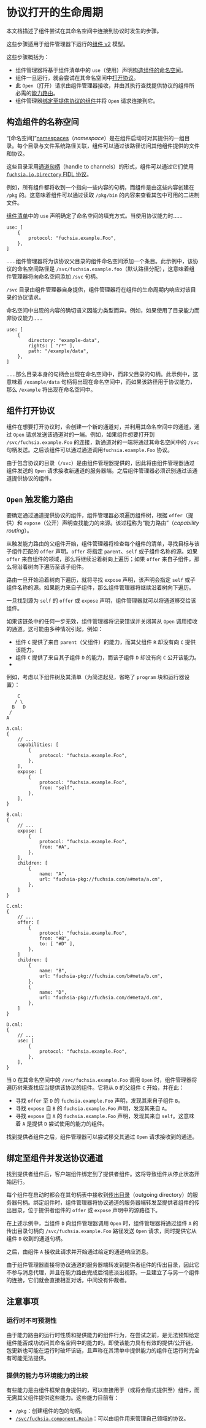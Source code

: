 <!--
# Life of a protocol open
 -->
# 协议打开的生命周期

<!--
This document describes the steps that occur when a component attempts to
connect to a protocol in its namespace.
 -->
本文档描述了组件尝试在其命名空间中连接到协议时发生的步骤。

<!--
These steps apply to the [Components v2][glossary.components-v2] model as run
under component manager.
 -->
这些步骤适用于组件管理器下运行的[组件 v2][glossary.components-v2] 模型。

<!--
At a high level these steps are:
 -->
这些步骤概括为：

<!--
-   Component manager will [construct a component's namespace][ns-construction]
    based on the `use` declarations in its manifest.
-   Once running, a component will attempt to [open a protocol][protocol-open]
    in its namespace.
-   This `Open` request is received by component manager, which performs the
    [capability routing][cap-routing] necessary to find the component providing
    the protocol.
-   Component manager [binds to the component providing the protocol][binding]
    and connects the `Open` request to it
 -->
-   组件管理器将基于组件清单中的 `use`（使用）声明[构造组件的命名空间][ns-construction]。
-   组件一旦运行，就会尝试在其命名空间中[打开协议][protocol-open]。
-   此 `Open`（打开）请求由组件管理器接收，并由其执行查找提供协议的组件所必需的[能力路由][cap-routing]。
-   组件管理器[绑定至提供协议的组件][binding]并将 `Open` 请求连接到它。
<!--
## Constructing a component's namespace
 -->
## 构造组件的名称空间

<!--
A [_namespace_][namespaces] is a set of directories that are offered to a
component when it is started. Each directory is associated with a file system
path through which the component may access files and protocols offered by other
components.
 -->
“[命名空间]”[namespaces]（_namespace_）是在组件启动时对其提供的一组目录。每个目录与文件系统路径关联，组件可以通过该路径访问其他组件提供的文件和协议。

<!--
These directories take the form of [handles][handle] to [channels][channel],
over which the component can use
[the `fuchsia.io.Directory` FIDL protocol][fuchsia.io].
 -->
这些目录采用[通道][channel][句柄][handle]（handle to channels）的形式，组件可以通过它们使用 [`fuchsia.io.Directory` FIDL 协议][fuchsia.io]。

<!--
For example, all components will receive a handle to the contents of the package
from which they were created at `/pkg`. This means that a component can see what
binaries are available in their package by reading the contents of `/pkg/bin`.
 -->
例如，所有组件都将收到一个指向一些内容的句柄，而组件是由这些内容创建在 `/pkg` 的。这意味着组件可以通过读取 `/pkg/bin` 的内容来查看其包中可用的二进制文件。

<!--
The `use` declarations in [the component's manifest][component-manifests]
determine how the namespace is populated. When a protocol capability is used...
 -->
[组件清单][component-manifests]中的 `use` 声明确定了命名空间的填充方式。当使用协议能力时……

```json5
use: [
    {
        protocol: "fuchsia.example.Foo",
    },
]
```

<!--
...component manager will add an entry to the component's namespace for the
parent directory of the protocol. In this example, the namespace path of the
protocol is `/svc/fuchsia.example.Foo` (the default path assignment), which
means that component manager will add a handle for `/svc` to the namespace.
 -->
……组件管理器将为该协议父目录的组件命名空间添加一个条目。此示例中，该协议的命名空间路径是 `/svc/fuchsia.example.foo`（默认路径分配），这意味着组件管理器将向命名空间添加 `/svc` 句柄。

<!--
The `/svc` directory is provided by component manager itself, and component
manager will respond to requests for protocols to this directory for the
lifetime of the component.
 -->
`/svc` 目录由组件管理器自身提供，组件管理器将在组件的生命周期内响应对该目录的协议请求。

<!--
The exact semantics of what appears in the namespace varies based on capability
type. For example if a directory capability is used instead of the protocol
capability...
 -->
命名空间中出现的内容的确切语义因能力类型而异。例如，如果使用了目录能力而非协议能力……

```json5
use: [
    {
        directory: "example-data",
        rights: [ "r*" ],
        path: "/example/data",
    },
]
```

<!--
...a handle for the directory itself appears in the namespace instead of a
handle for the parent directory. In this example, this means that a handle for
`/example/data` will appear in the namespace, whereas if this path was used for
a protocol capability `/example` would appear in the namespace.
 -->
……那么目录本身的句柄会出现在命名空间中，而非父目录的句柄。此示例中，这意味着 `/example/data` 句柄将出现在命名空间中，而如果该路径用于协议能力，那么 `/example` 将出现在命名空间中。

<!--
## A component opens a protocol
 -->
## 组件打开协议

<!--
When a component wants to open a protocol it creates a new channel pair, and
sends one end of this pair via an `Open` request over a channel in its
namespace. For example, if the component wanted to open a connection to
`/svc/fuchsia.example.Foo`, one end of the new channel pair would be sent over
the `/svc` handle in its namespace. The component may then call the
`fuchsia.example.Foo` protocol over the channel.
 -->
组件在想要打开协议时，会创建一个新的通道对，并利用其命名空间中的通道，通过 `Open` 请求发送该通道对的一端。例如，如果组件想要打开到 `/svc/fuchsia.example.Foo` 的连接，新通道对的一端将通过其命名空间中的 `/svc` 句柄发送。之后该组件可以通过通道调用`fuchsia.example.Foo` 协议。

<!--
Since the directory containing the protocol (`/svc`) is provided by component
manager, it is component manager that will receive the server end of the new
channel via the `Open` request sent by the component. Component manager then
must identify the component providing the protocol over this channel.
 -->
由于包含协议的目录（`/svc`）是由组件管理器提供的，因此将由组件管理器通过组件发送的 `Open` 请求接收新通道的服务器端。之后组件管理器必须识别通过该通道提供协议的组件。

<!--
## The `Open` triggers capability routing
 -->
## `Open` 触发能力路由

<!--
To determine the component that provides the protocol over the channel,
component manager must walk the tree of components, following `offer` and
`expose` declarations to find the capability's source. This process is referred
to as _capability routing_.
 -->
要确定通过通道提供协议的组件，组件管理器必须遍历组件树，根据 `offer`（提供）和 `expose`（公开）声明查找能力的来源。该过程称为“能力路由”（_capability routing_）。

<!--
Starting at the parent of the component that triggered the capability routing,
component manager will inspect each component's manifest, looking for an `offer`
declaration whose destination matches the child. The offer will specify a source
of either `parent`, `self`, or the name of a child. If the offer came from the
component's realm it will continue to walk up the tree, and if the offer came
from one of the component's children it will walk down the tree to that child.
 -->
从触发能力路由的父组件开始，组件管理器将检查每个组件的清单，寻找目标与该子组件匹配的 `offer` 声明。`offer` 将指定 `parent`、`self` 或子组件名称的源。如果 `offer` 来自组件的领域，那么将继续沿着树向上遍历；如果 `offer` 来自子组件，那么将沿着树向下遍历至该子组件。

<!--
Once the routing begins walking down the tree it will look for `expose`
declarations, which will specify a source of either `self` or the name of a
child. If the capability came from a child then component manager will continue
to walk down the tree.
 -->
路由一旦开始沿着树向下遍历，就将寻找 `expose` 声明，该声明会指定 `self` 或子组件名称的源。如果能力来自子组件，那么组件管理器将继续沿着树向下遍历。

<!--
Once an `offer` or `expose` declaration with a source of `self` is found, then
component manager can hand off the channel to that component.
 -->
一旦找到源为 `self` 的 `offer` 或 `expose` 声明，组件管理器就可以将通道移交给该组件。

<!--
If at any step of the way the chain is invalid, component manager will log an
error and close the channel it received from the `Open` call. This can be caused
by various situations, such as:
 -->
如果该链条中的任何一步无效，组件管理器将记录错误并关闭其从 `Open` 调用接收的通道。这可能由多种情况引起，例如：

<!--
-   A component `C` offered a capability from `parent`, but its parent `R` did
    not offer the capability to `C`.
-   A component `C` offered a capability from its child `D`, but child `D` did
    not expose the capability to `C`.
 -->
-   组件 `C` 提供了来自 `parent`（父组件）的能力，而其父组件 `R` 却没有向 `C` 提供该能力。
-   组件 `C` 提供了来自其子组件 `D` 的能力，而该子组件 `D` 却没有向 `C` 公开该能力。
- 
<!--
For example, consider the following tree of components and their manifests
(`program` blocks and runner setup omitted for brevity):
 -->
例如，考虑以下组件树及其清单（为简洁起见，省略了 `program` 块和运行器设置）：

```
    C
   / \
  B   D
 /
A

A.cml:
{
    // ...
    capabilities: [
        {
            protocol: "fuchsia.example.Foo",
        },
    ],
    expose: [
        {
            protocol: "fuchsia.example.Foo",
            from: "self",
        },
    ],
}

B.cml:
{
    // ...
    expose: [
        {
            protocol: "fuchsia.example.Foo",
            from: "#A",
        },
    ],
    children: [
        {
            name: "A",
            url: "fuchsia-pkg://fuchsia.com/a#meta/a.cm",
        },
    ]
}

C.cml:
{
    // ...
    offer: [
        {
            protocol: "fuchsia.example.Foo",
            from: "#B",
            to: [ "#D" ],
        },
    ]
    children: [
        {
            name: "B",
            url: "fuchsia-pkg://fuchsia.com/b#meta/b.cm",
        },
        {
            name: "D",
            url: "fuchsia-pkg://fuchsia.com/d#meta/d.cm",
        },
    ]
}

D.cml:
{
    // ...
    use: [
        {
            protocol: "fuchsia.example.Foo",
        },
    ],
}
```

<!--
When `D` calls `Open` on `/svc/fuchsia.example.Foo` in its namespace, component
manager will walk the tree to find the component that should provide this
protocol. It will start at `D`'s parent, `C`, and from there:
 -->
当 `D` 在其命名空间中的 `/svc/fuchsia.example.Foo` 调用 `Open` 时，组件管理器将遍历树来查找应当提供该协议的组件。它将从 `D` 的父组件 `C` 开始，并在此：

<!--
-   Look for the `offer` declaration for `fuchsia.example.Foo` to `D`, and see
    that it comes from child `B`.
-   Look for the `expose` declaration for `fuchsia.example.Foo` from `B`, and
    see that it comes from `A`.
-   Look for the `expose` declaration for `fuchsia.example.Foo` from `A`, and
    see that it comes from `self`. This means that `A` is the component
    providing the capability that `D` is attempting to use.
 -->
-   寻找 `offer` 至 `D` 的 `fuchsia.example.Foo` 声明，发现其来自子组件 `B`。
-   寻找 `expose` 自 `B` 的 `fuchsia.example.Foo` 声明，发现其来自 `A`。
-   寻找 `expose` 自 `A` 的 `fuchsia.example.Foo` 声明，发现其来自 `self`。这意味着 `A` 是提供 `D` 尝试使用的能力的组件。

<!--
Now that the provider component has been found, component manager can attempt to
hand off the channel it received via the `Open` request.
 -->
找到提供者组件之后，组件管理器可以尝试移交其通过 `Open` 请求接收到的通道。

<!--
## Binding to a component and sending a protocol channel
 -->
## 绑定至组件并发送协议通道

<!--
With the provider found the client component is now bound to the provider. This
will cause the component to start running if it is currently stopped.
 -->
找到提供者组件后，客户端组件绑定到了提供者组件。这将导致组件从停止状态开始运行。

<!--
Every component upon being started receives a server handle to an
[outgoing directory][glossary.outgoing-directory] in its handle table.
When a component is bound, component manager forwards the server end of the
protocol channel to the providing component's outgoing directory, under the
source path in the providing component's `offer` or `expose` declaration.
 -->
每个组件在启动时都会在其句柄表中接收到[传出目录][glossary.outgoing-directory]（outgoing directory）的服务器句柄。绑定组件时，组件管理器将协议通道的服务器端转发至提供者组件的传出目录，位于提供者组件的 `offer` 或 `expose` 声明中的源路径下。

<!--
In the above example component manager will send an `Open` request over the
outgoing directory handle for component `A` to the `/svc/fuchsia.example.Foo`
path, providing the channel handle that it received from component `D` when it
called `Open` to component manager.
 -->
在上述示例中，当组件 `D` 向组件管理器调用 `Open` 时，组件管理器将通过组件 `A` 的传出目录句柄向 `/svc/fuchsia.example.Foo` 路径发送 `Open` 请求，同时提供它从组件 `D` 收到的通道句柄。

<!--
It is then up to component `A` to receive this request and start responding to
messages over the channel it was given.
 -->
之后，由组件 `A` 接收此请求并开始通过给定的通道响应消息。

<!--
Since component manager directly forwards the server end of the protocol channel
to the provider component's outgoing directory, it is not involved in message
proxying and is entirely out of the picture after capability routing is
completed. Once a connection to another component is established, they talk
directly to each other with no arbiter in the middle.
 -->
由于组件管理器直接将协议通道的服务器端转发到提供者组件的传出目录，因此它不参与消息代理，并且在能力路由完成后彻底淡出视野。一旦建立了与另一个组件的连接，它们就会直接相互对话，中间没有仲裁者。

<!--
## Caveats
 -->
## 注意事项

<!--
### Runtime unpredictability
 -->
### 运行时不可预测性

<!--
Due to the runtime nature of capability routing and the behavior of the
components providing capabilities, there is no way to know if a given component
can successfully access a capability in its namespace before it attempts to do
so. Even if a valid offer/expose chain exists for the capability, package
updates could break this chain at runtime, and it's entirely possible a
component that claims to provide a capability in its manifest will fail to do so
when run.
 -->
由于能力路由的运行时性质和提供能力的组件行为，在尝试之前，是无法预知给定组件能否成功访问其命名空间中的能力的。即使该能力具有有效的提供/公开链，包更新也可能在运行时破坏该链，且声称在其清单中提供能力的组件在运行时完全有可能无法提供。
<!--
### Offered vs ambient capabilities
 -->
### 提供的能力与环境能力的比较

<!--
Some capabilities are provided by the component framework itself, and can be
directly used by (or will be implicitly provided to) components without their
parent offering these capabilities. Currently these are:
 -->
有些能力是由组件框架自身提供的，可以直接用于（或将会隐式提供至）组件，而无需其父组件提供这些能力。这些能力目前有：

<!--
-   `/pkg`: a handle to the package from which the component was created.
-   [`/svc/fuchsia.component.Realm`][realm.fidl]: a protocol which components can use
    to manage their own realm.
 -->
-   `/pkg`：创建组件的包的句柄。
-   [`/svc/fuchsia.component.Realm`][realm.fidl]：可以由组件用来管理自己领域的协议。

[binding]: #binding-to-a-component-and-sending-a-protocol-channel
[cap-routing]: #the-open-triggers-capability-routing
[channel]: /reference/kernel_objects/channel.md
[component-manifests]: /concepts/components/v2/component_manifests.md
[fuchsia.io]: https://fuchsia.dev/reference/fidl/fuchsia.io
[glossary.components-v2]: /glossary/README.md#components-v2
[glossary.outgoing-directory]: /glossary/README.md#outgoing-directory
[handle]: /concepts/kernel/handles.md
[namespaces]: /concepts/process/namespaces.md
[ns-construction]: #constructing-a-components-namespace
[protocol-open]: #a-component-opens-a-protocol
[realm.fidl]: /sdk/fidl/fuchsia.component/realm.fidl
